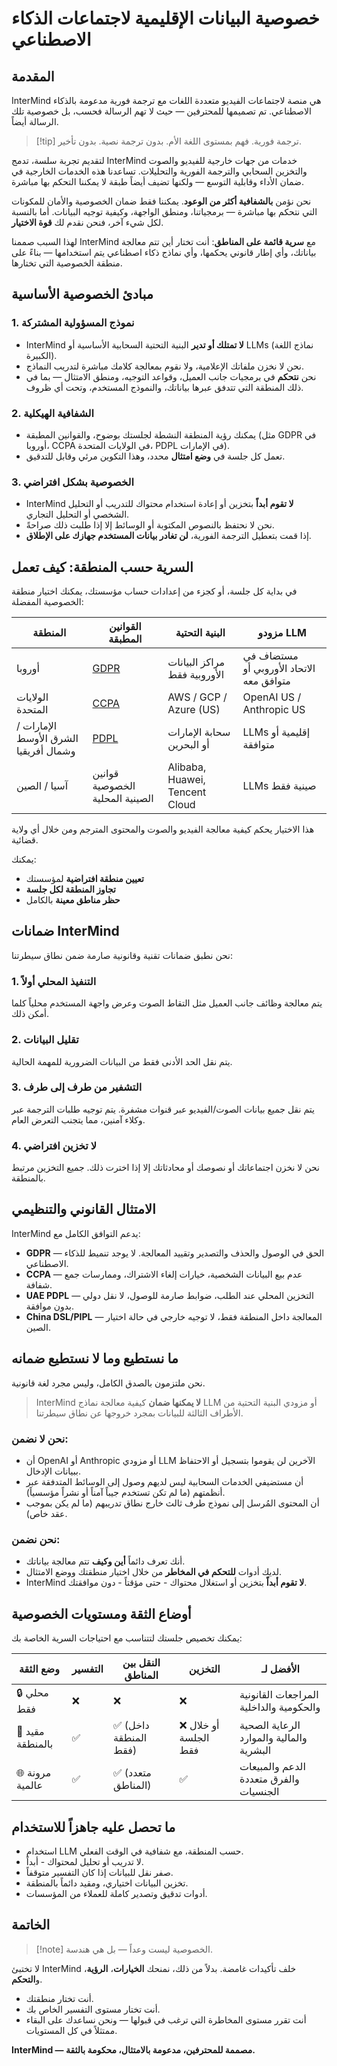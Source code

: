 # خصوصية البيانات الإقليمية لاجتماعات الذكاء الاصطناعي

## المقدمة

InterMind هي منصة لاجتماعات الفيديو متعددة اللغات مع ترجمة فورية مدعومة بالذكاء الاصطناعي. تم تصميمها للمحترفين — حيث لا تهم الرسالة فحسب، بل خصوصية تلك الرسالة أيضاً.

> [!tip] ترجمة فورية. فهم بمستوى اللغة الأم. بدون ترجمة نصية. بدون تأخير.

لتقديم تجربة سلسة، تدمج InterMind خدمات من جهات خارجية للفيديو والصوت والتخزين السحابي والترجمة الفورية والتحليلات. تساعدنا هذه الخدمات الخارجية في ضمان الأداء وقابلية التوسع — ولكنها تضيف أيضاً طبقة لا يمكننا التحكم بها مباشرة.

نحن نؤمن **بالشفافية أكثر من الوعود**. يمكننا فقط ضمان الخصوصية والأمان للمكونات التي نتحكم بها مباشرة — برمجياتنا، ومنطق الواجهة، وكيفية توجيه البيانات. أما بالنسبة لكل شيء آخر، فنحن نقدم لك **قوة الاختيار**.

لهذا السبب صممنا InterMind مع **سرية قائمة على المناطق**: أنت تختار أين تتم معالجة بياناتك، وأي إطار قانوني يحكمها، وأي نماذج ذكاء اصطناعي يتم استخدامها — بناءً على منطقة الخصوصية التي تختارها.

## مبادئ الخصوصية الأساسية

### 1. **نموذج المسؤولية المشتركة**

- InterMind **لا تمتلك أو تدير** البنية التحتية السحابية الأساسية أو LLMs (نماذج اللغة الكبيرة).
- نحن لا نخزن ملفاتك الإعلامية، ولا نقوم بمعالجة كلامك مباشرة لتدريب النماذج.
- نحن **نتحكم** في برمجيات جانب العميل، وقواعد التوجيه، ومنطق الامتثال — بما في ذلك المنطقة التي تتدفق عبرها بياناتك، والنموذج المستخدم، وتحت أي ظروف.

### 2. **الشفافية الهيكلية**

- يمكنك رؤية المنطقة النشطة لجلستك بوضوح، والقوانين المطبقة (مثل GDPR في أوروبا، CCPA في الولايات المتحدة، PDPL في الإمارات).
- تعمل كل جلسة في **وضع امتثال** محدد، وهذا التكوين مرئي وقابل للتدقيق.

### 3. **الخصوصية بشكل افتراضي**

- InterMind **لا تقوم أبداً** بتخزين أو إعادة استخدام محتواك للتدريب أو التحليل الشخصي أو التحليل التجاري.
- نحن لا نحتفظ بالنصوص المكتوبة أو الوسائط إلا إذا طلبت ذلك صراحةً.
- إذا قمت بتعطيل الترجمة الفورية، **لن تغادر بيانات المستخدم جهازك على الإطلاق**.

## السرية حسب المنطقة: كيف تعمل

في بداية كل جلسة، أو كجزء من إعدادات حساب مؤسستك، يمكنك اختيار منطقة الخصوصية المفضلة:

| المنطقة | القوانين المطبقة | البنية التحتية | مزودو LLM |
| ------------- | --------------------------------------------------------------------------------------------- | ------------------------------ | -------------------------- |
| أوروبا | [GDPR](https://gdpr.eu) | مراكز البيانات الأوروبية فقط | مستضاف في الاتحاد الأوروبي أو متوافق معه |
| الولايات المتحدة | [CCPA](https://oag.ca.gov/privacy/ccpa) | AWS / GCP / Azure (US) | OpenAI US / Anthropic US |
| الإمارات / الشرق الأوسط وشمال أفريقيا | [PDPL](https://www.signzy.com/data-privacy-laws-in-the-uae-2025-everything-you-need-to-know/) | سحابة الإمارات أو البحرين | LLMs إقليمية أو متوافقة |
| آسيا / الصين | قوانين الخصوصية الصينية المحلية | Alibaba, Huawei, Tencent Cloud | LLMs صينية فقط |

هذا الاختيار يحكم كيفية معالجة الفيديو والصوت والمحتوى المترجم ومن خلال أي ولاية قضائية.

يمكنك:

- **تعيين منطقة افتراضية** لمؤسستك
- **تجاوز المنطقة لكل جلسة**
- **حظر مناطق معينة** بالكامل

## ضمانات InterMind

نحن نطبق ضمانات تقنية وقانونية صارمة ضمن نطاق سيطرتنا:

### 1. **التنفيذ المحلي أولاً**

يتم معالجة وظائف جانب العميل مثل التقاط الصوت وعرض واجهة المستخدم محلياً كلما أمكن ذلك.

### 2. **تقليل البيانات**

يتم نقل الحد الأدنى فقط من البيانات الضرورية للمهمة الحالية.

### 3. **التشفير من طرف إلى طرف**

يتم نقل جميع بيانات الصوت/الفيديو عبر قنوات مشفرة. يتم توجيه طلبات الترجمة عبر وكلاء آمنين، مما يتجنب التعرض العام.

### 4. **لا تخزين افتراضي**

نحن لا نخزن اجتماعاتك أو نصوصك أو محادثاتك إلا إذا اخترت ذلك. جميع التخزين مرتبط بالمنطقة.

## الامتثال القانوني والتنظيمي

InterMind يدعم التوافق الكامل مع:

- **GDPR** — الحق في الوصول والحذف والتصدير وتقييد المعالجة. لا يوجد تنميط للذكاء الاصطناعي.
- **CCPA** — عدم بيع البيانات الشخصية، خيارات إلغاء الاشتراك، وممارسات جمع شفافة.
- **UAE PDPL** — التخزين المحلي عند الطلب، ضوابط صارمة للوصول، لا نقل دولي بدون موافقة.
- **China DSL/PIPL** — المعالجة داخل المنطقة فقط، لا توجيه خارجي في حالة اختيار الصين.

## ما نستطيع وما لا نستطيع ضمانه

نحن ملتزمون بالصدق الكامل، وليس مجرد لغة قانونية.

> InterMind **لا يمكنها ضمان** كيفية معالجة نماذج LLM أو مزودي البنية التحتية من الأطراف الثالثة للبيانات بمجرد خروجها عن نطاق سيطرتنا.

### نحن لا نضمن:

- أن OpenAI أو Anthropic أو مزودي LLM الآخرين لن يقوموا بتسجيل أو الاحتفاظ ببيانات الإدخال.
- أن مستضيفي الخدمات السحابية ليس لديهم وصول إلى الوسائط المتدفقة عبر أنظمتهم (ما لم تكن تستخدم جيباً آمناً أو نشراً مؤسسياً).
- أن المحتوى المُرسل إلى نموذج طرف ثالث خارج نطاق تدريبهم (ما لم يكن بموجب عقد خاص).

### نحن نضمن:

- أنك تعرف دائماً **أين وكيف** تتم معالجة بياناتك.
- لديك أدوات **للتحكم في المخاطر** من خلال اختيار منطقتك ووضع الامتثال.
- InterMind **لا تقوم أبداً** بتخزين أو استغلال محتواك - حتى مؤقتاً - دون موافقتك.

## أوضاع الثقة ومستويات الخصوصية

يمكنك تخصيص جلستك لتتناسب مع احتياجات السرية الخاصة بك:

| وضع الثقة        | التفسير | النقل بين المناطق      | التخزين              | الأفضل لـ                            |
| ---------------- | -------- | --------------------- | -------------------- | ------------------------------------ |
| 🔒 محلي فقط      | ❌        | ❌                    | ❌                   | المراجعات القانونية والحكومية والداخلية |
| 🔐 مقيد بالمنطقة | ✅        | ✅ (داخل المنطقة فقط) | ❌ أو خلال الجلسة فقط | الرعاية الصحية والمالية والموارد البشرية |
| 🌐 مرونة عالمية  | ✅        | ✅ (متعدد المناطق)    | ✅                   | الدعم والمبيعات والفرق متعددة الجنسيات |

## ما تحصل عليه جاهزاً للاستخدام

- استخدام LLM حسب المنطقة، مع شفافية في الوقت الفعلي.
- لا تدريب أو تحليل لمحتواك - أبداً.
- صفر نقل للبيانات إذا كان التفسير متوقفاً.
- تخزين البيانات اختياري، ومقيد دائماً بالمنطقة.
- أدوات تدقيق وتصدير كاملة للعملاء من المؤسسات.

## الخاتمة

> [!note] الخصوصية ليست وعداً — بل هي هندسة.

لا تختبئ InterMind خلف تأكيدات غامضة. بدلاً من ذلك، نمنحك **الخيارات**، **الرؤية**، و**التحكم**.

- أنت تختار منطقتك.
- أنت تختار مستوى التفسير الخاص بك.
- أنت تقرر مستوى المخاطرة التي ترغب في قبولها — ونحن نساعدك على البقاء ممتثلاً في كل المستويات.

**InterMind — مصممة للمحترفين، مدعومة بالامتثال، محكومة بالثقة.**